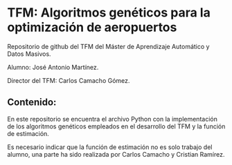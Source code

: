 # TFM: Algoritmos genéticos para la optimización de aeropuertos

Repositorio de github del TFM del Máster de Aprendizaje Automático y Datos Masivos.

Alumno: José Antonio Martínez.

Director del TFM: Carlos Camacho Gómez.

## Contenido:
En este repositorio se encuentra el archivo Python con la implementación de los algoritmos genéticos empleados en el desarrollo del TFM y la función de estimación. 

Es necesario indicar que la función de estimación no es solo trabajo del alumno, una parte ha sido realizada por Carlos Camacho y Cristian Ramírez.
